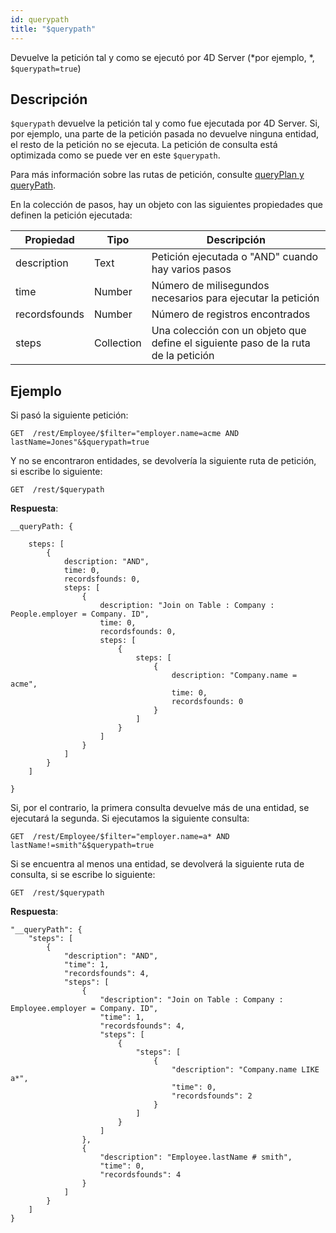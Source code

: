 ```yaml
---
id: querypath
title: "$querypath"
---
```

   	
Devuelve la petición tal y como se ejecutó por 4D Server (*por ejemplo, *, `$querypath=true`)

## Descripción

`$querypath` devuelve la petición tal y como fue ejecutada por 4D Server. Si, por ejemplo, una parte de la petición pasada no devuelve ninguna entidad, el resto de la petición no se ejecuta. La petición de consulta está optimizada como se puede ver en este `$querypath`.

Para más información sobre las rutas de petición, consulte [queryPlan y queryPath](genInfo.md#querypath-and-queryplan).

En la colección de pasos, hay un objeto con las siguientes propiedades que definen la petición ejecutada:

| Propiedad     | Tipo       | Descripción                                                                        |
| ------------- | ---------- | ---------------------------------------------------------------------------------- |
| description   | Text       | Petición ejecutada o "AND" cuando hay varios pasos                                 |
| time          | Number     | Número de milisegundos necesarios para ejecutar la petición                        |
| recordsfounds | Number     | Número de registros encontrados                                                    |
| steps         | Collection | Una colección con un objeto que define el siguiente paso de la ruta de la petición |

## Ejemplo

Si pasó la siguiente petición:

 `GET  /rest/Employee/$filter="employer.name=acme AND lastName=Jones"&$querypath=true`

Y no se encontraron entidades, se devolvería la siguiente ruta de petición, si escribe lo siguiente:

`GET  /rest/$querypath`

**Respuesta**:

```
__queryPath: {

    steps: [
        {
            description: "AND",
            time: 0,
            recordsfounds: 0,
            steps: [
                {
                    description: "Join on Table : Company : People.employer = Company. ID",
                    time: 0,
                    recordsfounds: 0,
                    steps: [
                        {
                            steps: [
                                {
                                    description: "Company.name = acme",
                                    time: 0,
                                    recordsfounds: 0
                                }
                            ]
                        }
                    ]
                }
            ]
        }
    ]

}
```

Si, por el contrario, la primera consulta devuelve más de una entidad, se ejecutará la segunda. Si ejecutamos la siguiente consulta:

 `GET  /rest/Employee/$filter="employer.name=a* AND lastName!=smith"&$querypath=true`

Si se encuentra al menos una entidad, se devolverá la siguiente ruta de consulta, si se escribe lo siguiente:

 `GET  /rest/$querypath`

**Respuesta**:

```
"__queryPath": {
    "steps": [
        {
            "description": "AND",
            "time": 1,
            "recordsfounds": 4,
            "steps": [
                {
                    "description": "Join on Table : Company : Employee.employer = Company. ID",
                    "time": 1,
                    "recordsfounds": 4,
                    "steps": [
                        {
                            "steps": [
                                {
                                    "description": "Company.name LIKE a*",
                                    "time": 0,
                                    "recordsfounds": 2
                                }
                            ]
                        }
                    ]
                },
                {
                    "description": "Employee.lastName # smith",
                    "time": 0,
                    "recordsfounds": 4
                }
            ]
        }
    ]
}
```
